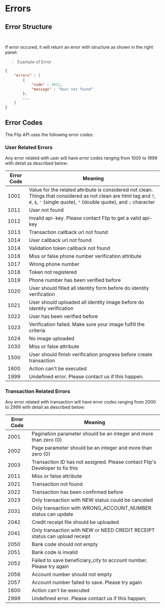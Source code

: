 # Errors

## Error Structure

```php
```

```shell
```

If error occured, it will return an error with structure as shown in the right panel:

> Example of Error

```json
{
	"errors" : [
		{
			"code" : 1011,
			"message" : "User not found"
		},
		...
	]
}
```

## Error Codes

The Flip API uses the following error codes:

### User Related Errors

Any error related with user will have error codes ranging from 1000 to 1999 with detail as described below:

Error Code | Meaning
-----------|--------
1001 | Value for the related attribute is considered not clean. Things that considered as not clean are html tag and `?`, `#`, `$`, `'` (single quote), `"` (double quote), and `;` character
1011 | User not found
1012 | Invalid api-key. Please contact Flip to get a valid api-key
1013 | Transaction callback url not found
1014 | User callback url not found
1014 | Validation token callback not found
1016 | Miss or false phone number verification attribute
1017 | Wrong phone number
1018 | Token not registered
1019 | Phone number has been verified before
1020 | User should filled all identity form before do identity verification
1021 | User should uploaded all identity image before do identity verification
1022 | User has been verified before
1023 | Verification failed. Make sure your image fulfill the criteria
1024 | No image uploaded
1030 | Miss or false attribute
1500 | User should finish verification progress before create transaction
1600 | Action can't be executed
1999 | Undefined error. Please contact us if this happen.


### Transaction Related Errors
Any error related with transaction will have error codes ranging from 2000 to 2999 with detail as described below:

Error Code | Meaning
-----------|--------
2001 | Pagination parameter should be an integer and more than zero (0)
2002 | Page parameter should be an integer and more than zero (0)
2003 | Transaction ID has not assigned. Please contact Flip\'s Developer to fix this
2011 | Miss or false attribute
2021 | Transaction not found
2022 | Transaction has been confirmed before
2023 | Only transaction with NEW status could be canceled
2031 | Only transaction with WRONG_ACCOUNT_NUMBER status can update
2042 | Credit receipt file should be uploaded
2041 | Only transaction with NEW or NEED CREDIT RECEIPT status can upload receipt
2050 | Bank code should not empty
2051 | Bank code is invalid
2052 | Failed to save beneficiary_city to account number. Please try again
2056 | Account number should not empty
2057 | Account number failed to save. Please try again
1600 | Action can't be executed
2999 | Undefined error. Please contact us if this happen;